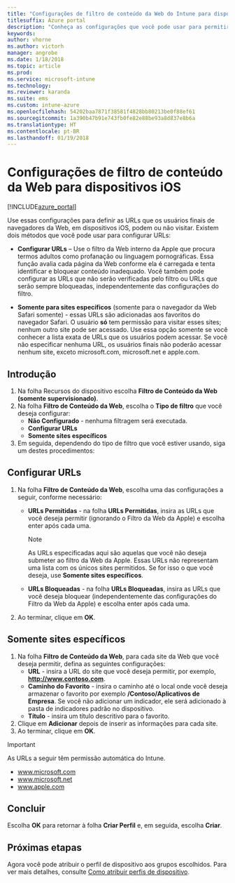 ```yaml
---
title: "Configurações de filtro de conteúdo da Web do Intune para dispositivos iOS"
titlesuffix: Azure portal
description: "Conheça as configurações que você pode usar para permitir e bloquear o acesso a sites em dispositivos iOS."
keywords: 
author: vhorne
ms.author: victorh
manager: angrobe
ms.date: 1/18/2018
ms.topic: article
ms.prod: 
ms.service: microsoft-intune
ms.technology: 
ms.reviewer: karanda
ms.suite: ems
ms.custom: intune-azure
ms.openlocfilehash: 54202baa7871f38581f4828bb80213be0f88ef61
ms.sourcegitcommit: 1a390b47b91e743fb0fe82e88be93a8d837e8b6a
ms.translationtype: HT
ms.contentlocale: pt-BR
ms.lasthandoff: 01/19/2018
---
```

# <a name="web-content-filter-settings-for-ios-devices"></a>Configurações de filtro de conteúdo da Web para dispositivos iOS

[!INCLUDE[azure_portal](./includes/azure_portal.md)]

Use essas configurações para definir as URLs que os usuários finais de navegadores da Web, em dispositivos iOS, podem ou não visitar. Existem dois métodos que você pode usar para configurar URLs:

- **Configurar URLs** – Use o filtro da Web interno da Apple que procura termos adultos como profanação ou linguagem pornográficas. Essa função avalia cada página da Web conforme ela é carregada e tenta identificar e bloquear conteúdo inadequado. Você também pode configurar as URLs que não serão verificadas pelo filtro ou URLs que serão sempre bloqueadas, independentemente das configurações do filtro.

- **Somente para sites específicos** (somente para o navegador da Web Safari somente) - essas URLs são adicionadas aos favoritos do navegador Safari. O usuário **só** tem permissão para visitar esses sites; nenhum outro site pode ser acessado. Use essa opção somente se você conhecer a lista exata de URLs que os usuários podem acessar.
Se você não especificar nenhuma URL, os usuários finais não poderão acessar nenhum site, exceto microsoft.com, microsoft.net e apple.com.



## <a name="get-started"></a>Introdução

1. Na folha Recursos do dispositivo escolha **Filtro de Conteúdo da Web (somente supervisionado)**.
2. Na folha **Filtro de Conteúdo da Web**, escolha o **Tipo de filtro** que você deseja configurar:
    - **Não Configurado** - nenhuma filtragem será executada.
    - **Configurar URLs**
    - **Somente sites específicos**
3. Em seguida, dependendo do tipo de filtro que você estiver usando, siga um destes procedimentos:


## <a name="configure-urls"></a>Configurar URLs

1. Na folha **Filtro de Conteúdo da Web**, escolha uma das configurações a seguir, conforme necessário:
   - **URLs Permitidas** - na folha **URLs Permitidas**, insira as URLs que você deseja permitir (ignorando o Filtro da Web da Apple) e escolha enter após cada uma.
     > [!NOTE]
     > As URLs especificadas aqui são aquelas que você não deseja submeter ao filtro da Web da Apple. Essas URLs não representam uma lista com os únicos sites permitidos. Se for isso o que você deseja, use **Somente sites específicos**.

   - **URLs Bloqueadas** - na folha **URLs Bloqueadas**, insira as URLs que você deseja bloquear (independentemente das configurações do Filtro da Web da Apple) e escolha enter após cada uma.
2. Ao terminar, clique em **OK**.


## <a name="specific-websites-only"></a>Somente sites específicos

1. Na folha **Filtro de Conteúdo da Web**, para cada site da Web que você deseja permitir, defina as seguintes configurações:
    - **URL** - insira a URL do site que você deseja permitir, por exemplo, **http://www.contoso.com**.
    - **Caminho do Favorito** - insira o caminho até o local onde você deseja armazenar o favorito por exemplo **/Contoso/Aplicativos de Empresa**. Se você não adicionar um indicador, ele será adicionado à pasta de indicadores padrão no dispositivo.
    - **Título** - insira um título descritivo para o favorito.
2. Clique em **Adicionar** depois de inserir as informações para cada site.
3. Ao terminar, clique em **OK**.

>[!IMPORTANT] 
> As URLs a seguir têm permissão automática do Intune.
> - www.microsoft.com
> - www.microsoft.net
> - www.apple.com

## <a name="finish-up"></a>Concluir

Escolha **OK** para retornar à folha **Criar Perfil** e, em seguida, escolha **Criar**.

## <a name="next-steps"></a>Próximas etapas

Agora você pode atribuir o perfil de dispositivo aos grupos escolhidos. Para ver mais detalhes, consulte [Como atribuir perfis de dispositivo](device-profile-assign.md).
